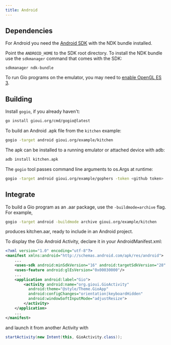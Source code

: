 ```yaml
---
title: Android
---
```


## Dependencies

For Android you need the [Android SDK](https://developer.android.com/studio#command-tools)
with the NDK bundle installed.

Point the `ANDROID_HOME` to the SDK root directory. To install the NDK bundle use
the `sdkmanager` command that comes with the SDK:

```
sdkmanager ndk-bundle
```

To run Gio programs on the emulator, you may need to [enable OpenGL ES 3](https://developer.android.com/studio/run/emulator-acceleration).

## Building

Install `gogio`, if you already haven't:

``` sh
go install gioui.org/cmd/gogio@latest
```

To build an Android .apk file from the `kitchen` example:

``` sh
gogio -target android gioui.org/example/kitchen
```

The apk can be installed to a running emulator or attached device with adb:

``` sh
adb install kitchen.apk
```

The `gogio` tool passes command line arguments to os.Args at runtime:

``` sh
gogio -target android gioui.org/example/gophers -token <github token>
```

## Integrate

To build a Gio program as an .aar package, use the `-buildmode=archive` flag. For example,

``` sh
gogio -target android -buildmode archive gioui.org/example/kitchen
```

produces kitchen.aar, ready to include in an Android project.

To display the Gio Android Activity, declare it in your AndroidManifest.xml:

``` xml
<?xml version="1.0" encoding="utf-8"?>
<manifest xmlns:android="http://schemas.android.com/apk/res/android">
	...
	<uses-sdk android:minSdkVersion="16" android:targetSdkVersion="28" />
	<uses-feature android:glEsVersion="0x00030000"/>
	...
	<application android:label="Gio">
		<activity android:name="org.gioui.GioActivity"
		  android:theme="@style/Theme.GioApp"
		  android:configChanges="orientation|keyboardHidden"
		  android:windowSoftInputMode="adjustResize">
		</activity>
	</application>
	...
</manifest>
```

and launch it from another Activity with

``` java
startActivity(new Intent(this, GioActivity.class));
```
